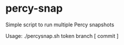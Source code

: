 # percy-snap
Simple script to run multiple Percy snapshots

Usage: ./percysnap.sh token branch [ commit ]
